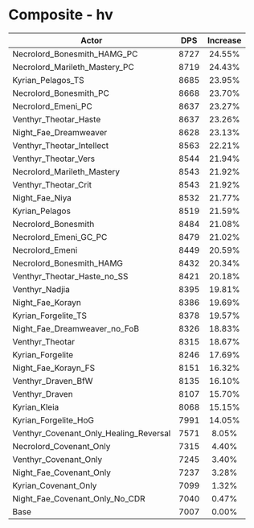 # Composite - hv
| Actor | DPS | Increase |
|---|:---:|:---:|
|Necrolord_Bonesmith_HAMG_PC|8727|24.55%|
|Necrolord_Marileth_Mastery_PC|8719|24.43%|
|Kyrian_Pelagos_TS|8685|23.95%|
|Necrolord_Bonesmith_PC|8668|23.70%|
|Necrolord_Emeni_PC|8637|23.27%|
|Venthyr_Theotar_Haste|8637|23.26%|
|Night_Fae_Dreamweaver|8628|23.13%|
|Venthyr_Theotar_Intellect|8563|22.21%|
|Venthyr_Theotar_Vers|8544|21.94%|
|Necrolord_Marileth_Mastery|8543|21.92%|
|Venthyr_Theotar_Crit|8543|21.92%|
|Night_Fae_Niya|8532|21.77%|
|Kyrian_Pelagos|8519|21.59%|
|Necrolord_Bonesmith|8484|21.08%|
|Necrolord_Emeni_GC_PC|8479|21.02%|
|Necrolord_Emeni|8449|20.59%|
|Necrolord_Bonesmith_HAMG|8432|20.34%|
|Venthyr_Theotar_Haste_no_SS|8421|20.18%|
|Venthyr_Nadjia|8395|19.81%|
|Night_Fae_Korayn|8386|19.69%|
|Kyrian_Forgelite_TS|8378|19.57%|
|Night_Fae_Dreamweaver_no_FoB|8326|18.83%|
|Venthyr_Theotar|8315|18.67%|
|Kyrian_Forgelite|8246|17.69%|
|Night_Fae_Korayn_FS|8151|16.32%|
|Venthyr_Draven_BfW|8135|16.10%|
|Venthyr_Draven|8107|15.70%|
|Kyrian_Kleia|8068|15.15%|
|Kyrian_Forgelite_HoG|7991|14.05%|
|Venthyr_Covenant_Only_Healing_Reversal|7571|8.05%|
|Necrolord_Covenant_Only|7315|4.40%|
|Venthyr_Covenant_Only|7245|3.40%|
|Night_Fae_Covenant_Only|7237|3.28%|
|Kyrian_Covenant_Only|7099|1.32%|
|Night_Fae_Covenant_Only_No_CDR|7040|0.47%|
|Base|7007|0.00%|
